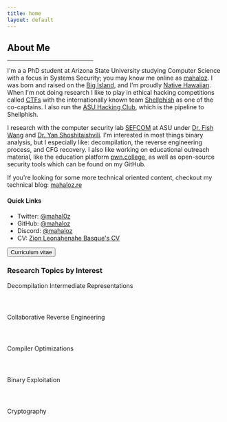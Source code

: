 ```yaml
---
title: home
layout: default
---
```


## About Me
<hr style="width:200px" class="w3-opacity">

I'm a a PhD student at Arizona State University studying Computer Science with a focus in Systems Security; you may know me online as [mahaloz](https://github.com/mahaloz). I was born and raised on the [Big Island](https://en.wikipedia.org/wiki/Hawaii_(island)), and I'm proudly [Native Hawaiian](https://www.nps.gov/locations/hawaii/heritage.htm). When I'm not doing research I like to play in ethical hacking competitions called [CTFs](https://ctftime.org/ctf-wtf/) with the internationally known team [Shellphish](http://shellphish.net/) as one of the co-captains. I also run the [ASU Hacking Club](https://asuhacking.club), which is the pipeline to Shellphish. 

I research with the computer security lab [SEFCOM](http://sefcom.asu.edu/) at ASU under [Dr. Fish Wang](https://ruoyuwang.me) and [Dr. Yan Shoshitaishvili](https://www.yancomm.net/). I'm interested in most things binary analysis, but I especially like: decompilation, the reverse engineering process, and CFG recovery. I also like working on educational outreach material, like the education platform [pwn.college](https://pwn.college), as well as open-source security tools which can be found on my GitHub.

If you're looking for some more technical oriented content, checkout my technical blog: [mahaloz.re](https://mahaloz.re)


#### Quick Links
- Twitter: [@mahal0z](https://twitter.com/mahal0z)
- GitHub: [@mahaloz](https://github.com/mahaloz)
- Discord: [@mahaloz](https://discordapp.com/users/593280144962224138)
- CV: [Zion Leonahenahe Basque's CV]()

<button class="w3-button w3-light-grey w3-padding-large w3-section">
    <i class="fa fa-download"></i> 
    Curriculum vitae
</button>

<br>

### Research Topics by Interest
<p class="w3-wide">Decompilation Intermediate Representations</p>
<div class="w3-white">
    <div class="w3-dark-grey" style="height:28px;width:90%"></div>
</div>

<p class="w3-wide">Collaborative Reverse Engineering</p>
<div class="w3-white">
    <div class="w3-dark-grey" style="height:28px;width:85%"></div>
</div>

<p class="w3-wide">Compiler Optimizations</p>
<div class="w3-white">
    <div class="w3-dark-grey" style="height:28px;width:70%"></div>
</div> 

<p class="w3-wide">Binary Exploitation</p>
<div class="w3-white">
    <div class="w3-dark-grey" style="height:28px;width:60%"></div>
</div>

<p class="w3-wide">Cryptography</p>
<div class="w3-white">
    <div class="w3-dark-grey" style="height:28px;width:30%"></div>
</div>



